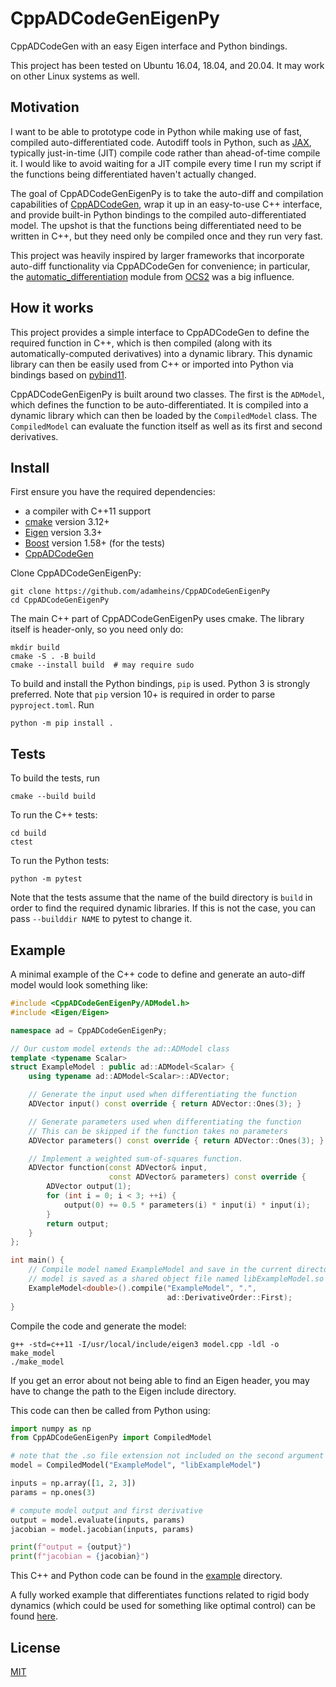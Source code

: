 # CppADCodeGenEigenPy

CppADCodeGen with an easy Eigen interface and Python bindings.

This project has been tested on Ubuntu 16.04, 18.04, and 20.04. It may work on
other Linux systems as well.

## Motivation

I want to be able to prototype code in Python while making use of fast,
compiled auto-differentiated code. Autodiff tools in Python, such as
[JAX](https://github.com/google/jax), typically just-in-time (JIT) compile
code rather than ahead-of-time compile it. I would like to avoid waiting for
a JIT compile every time I run my script if the functions being differentiated
haven't actually changed.

The goal of CppADCodeGenEigenPy is to take the auto-diff and compilation
capabilities of [CppADCodeGen](https://github.com/joaoleal/CppADCodeGen), wrap
it up in an easy-to-use C++ interface, and provide built-in Python bindings to
the compiled auto-differentiated model. The upshot is that the functions being
differentiated need to be written in C++, but they need only be compiled once
and they run very fast.

This project was heavily inspired by larger frameworks that incorporate
auto-diff functionality via CppADCodeGen for convenience; in particular, the
[automatic_differentiation](https://github.com/leggedrobotics/ocs2/tree/main/ocs2_core/include/ocs2_core/automatic_differentiation)
module from [OCS2](https://github.com/leggedrobotics/ocs2) was a big influence.

## How it works

This project provides a simple interface to CppADCodeGen to define the required
function in C++, which is then compiled (along with its automatically-computed
derivatives) into a dynamic library. This dynamic library can then be easily used
from C++ or imported into Python via bindings based on
[pybind11](https://github.com/pybind/pybind11).

CppADCodeGenEigenPy is built around two classes. The first is the `ADModel`,
which defines the function to be auto-differentiated. It is compiled into a
dynamic library which can then be loaded by the `CompiledModel` class. The
`CompiledModel` can evaluate the function itself as well as its first and
second derivatives.

## Install

First ensure you have the required dependencies:
* a compiler with C++11 support
* [cmake](https://cmake.org/) version 3.12+
* [Eigen](https://eigen.tuxfamily.org/) version 3.3+
* [Boost](https://www.boost.org/) version 1.58+ (for the tests)
* [CppADCodeGen](https://github.com/joaoleal/CppADCodeGen)

Clone CppADCodeGenEigenPy:
```
git clone https://github.com/adamheins/CppADCodeGenEigenPy
cd CppADCodeGenEigenPy
```

The main C++ part of CppADCodeGenEigenPy uses cmake. The library itself is
header-only, so you need only do:
```
mkdir build
cmake -S . -B build
cmake --install build  # may require sudo
```

To build and install the Python bindings, `pip` is used. Python 3 is strongly
preferred. Note that `pip` version 10+ is required in order to parse
`pyproject.toml`. Run
```
python -m pip install .
```

## Tests

To build the tests, run
```
cmake --build build
```

To run the C++ tests:
```
cd build
ctest
```

To run the Python tests:
```
python -m pytest
```
Note that the tests assume that the name of the build directory is `build` in
order to find the required dynamic libraries. If this is not the case, you can
pass `--builddir NAME` to pytest to change it.


## Example

A minimal example of the C++ code to define and generate an auto-diff model
would look something like:
```c++
#include <CppADCodeGenEigenPy/ADModel.h>
#include <Eigen/Eigen>

namespace ad = CppADCodeGenEigenPy;

// Our custom model extends the ad::ADModel class
template <typename Scalar>
struct ExampleModel : public ad::ADModel<Scalar> {
    using typename ad::ADModel<Scalar>::ADVector;

    // Generate the input used when differentiating the function
    ADVector input() const override { return ADVector::Ones(3); }

    // Generate parameters used when differentiating the function
    // This can be skipped if the function takes no parameters
    ADVector parameters() const override { return ADVector::Ones(3); }

    // Implement a weighted sum-of-squares function.
    ADVector function(const ADVector& input,
                      const ADVector& parameters) const override {
        ADVector output(1);
        for (int i = 0; i < 3; ++i) {
            output(0) += 0.5 * parameters(i) * input(i) * input(i);
        }
        return output;
    }
};

int main() {
    // Compile model named ExampleModel and save in the current directory; the
    // model is saved as a shared object file named libExampleModel.so
    ExampleModel<double>().compile("ExampleModel", ".",
                                   ad::DerivativeOrder::First);
}
```

Compile the code and generate the model:
```
g++ -std=c++11 -I/usr/local/include/eigen3 model.cpp -ldl -o make_model
./make_model
```
If you get an error about not being able to find an Eigen header, you may have
to change the path to the Eigen include directory.

This code can then be called from Python using:
```python
import numpy as np
from CppADCodeGenEigenPy import CompiledModel

# note that the .so file extension not included on the second argument
model = CompiledModel("ExampleModel", "libExampleModel")

inputs = np.array([1, 2, 3])
params = np.ones(3)

# compute model output and first derivative
output = model.evaluate(inputs, params)
jacobian = model.jacobian(inputs, params)

print(f"output = {output}")
print(f"jacobian = {jacobian}")
```
This C++ and Python code can be found in the
[example](https://github.com/adamheins/CppADCodeGenEigenPy/tree/main/example)
directory.

A fully worked example that differentiates functions related to rigid body
dynamics (which could be used for something like optimal control) can be found
[here](https://github.com/adamheins/CppADCodeGenEigenPy-dynamics-example).

## License

[MIT](https://github.com/adamheins/CppADCodeGenEigenPy/blob/main/LICENSE)
